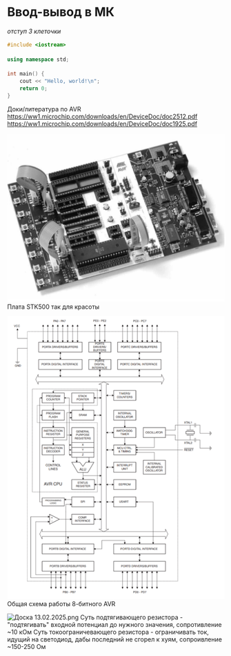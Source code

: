 # Ввод-вывод в МК

*отступ 3 клеточки*

````c++
#include <iostream>

using namespace std;

int main() {
	cout << "Hello, world!\n";
	return 0;
}
````

Доки/литература по AVR
https://ww1.microchip.com/downloads/en/DeviceDoc/doc2512.pdf
https://ww1.microchip.com/downloads/en/DeviceDoc/doc1925.pdf

![Плата STK500.png](%D0%9F%D0%B8%D0%BA%D1%87%D0%B8/%D0%A1%D0%B5%D0%BC%D0%B8%D0%BD%D0%B0%D1%80%D1%8B/%D0%9F%D0%BB%D0%B0%D1%82%D0%B0%20STK500.png)
Плата STK500 так для красоты

![Схема работы AVR.png](%D0%9F%D0%B8%D0%BA%D1%87%D0%B8/%D0%A1%D0%B5%D0%BC%D0%B8%D0%BD%D0%B0%D1%80%D1%8B/%D0%A1%D1%85%D0%B5%D0%BC%D0%B0%20%D1%80%D0%B0%D0%B1%D0%BE%D1%82%D1%8B%20AVR.png)Общая схема работы 8-битного AVR

![Доска 13.02.2025.png](%D0%9F%D0%B8%D0%BA%D1%87%D0%B8/%D0%A1%D0%B5%D0%BC%D0%B8%D0%BD%D0%B0%D1%80%D1%8B/%D0%94%D0%BE%D1%81%D0%BA%D0%B0%2013.02.2025.png)
Суть подтягивающего резистора - "подтягивать" входной потенциал до нужного значения, сопротивление ~10 кОм
Суть токоограничевающего резистора - ограничивать ток, идущий на светодиод, дабы последний не сгорел к хуям, сопроивление ~150-250 Ом
